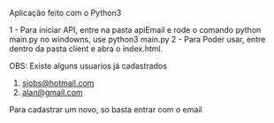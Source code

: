 Aplicação feito com o Python3

1 - Para iniciar API, entre na pasta apiEmail e rode o comando python main.py no windowns, use python3 main.py
2 - Para Poder usar, entre dentro da pasta client e abra o index.html.

OBS: Existe alguns usuarios já cadastrados


1. sjobs@hotmail.com
2. alan@gmail.com


Para cadastrar um novo, so basta entrar com o email